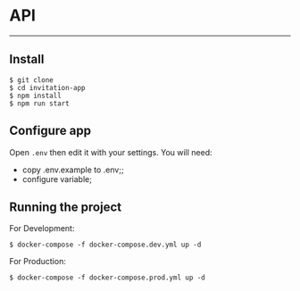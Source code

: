 # API


---

## Install

    $ git clone
    $ cd invitation-app
    $ npm install
    $ npm run start

## Configure app

Open `.env` then edit it with your settings. You will need:

- copy .env.example to .env;;
- configure variable;

## Running the project

For Development:

    $ docker-compose -f docker-compose.dev.yml up -d

For Production:
    
    $ docker-compose -f docker-compose.prod.yml up -d
